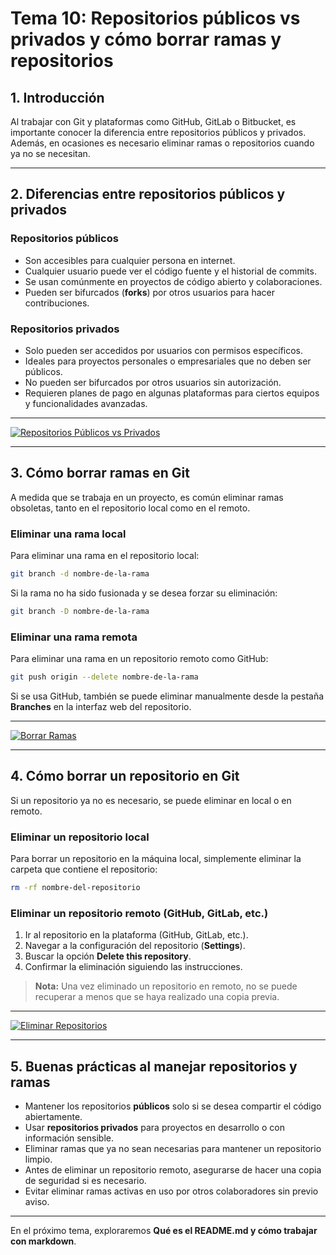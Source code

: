 # **Tema 10: Repositorios públicos vs privados y cómo borrar ramas y repositorios**

## **1. Introducción**

Al trabajar con Git y plataformas como GitHub, GitLab o Bitbucket, es importante conocer la diferencia entre repositorios públicos y privados. Además, en ocasiones es necesario eliminar ramas o repositorios cuando ya no se necesitan.

---

## **2. Diferencias entre repositorios públicos y privados**

### **Repositorios públicos**

- Son accesibles para cualquier persona en internet.
- Cualquier usuario puede ver el código fuente y el historial de commits.
- Se usan comúnmente en proyectos de código abierto y colaboraciones.
- Pueden ser bifurcados (**forks**) por otros usuarios para hacer contribuciones.

### **Repositorios privados**

- Solo pueden ser accedidos por usuarios con permisos específicos.
- Ideales para proyectos personales o empresariales que no deben ser públicos.
- No pueden ser bifurcados por otros usuarios sin autorización.
- Requieren planes de pago en algunas plataformas para ciertos equipos y funcionalidades avanzadas.

---

[![Repositorios Públicos vs Privados](https://img.youtube.com/vi/t_yOKbQkgPo/0.jpg)](https://www.youtube.com/watch?v=t_yOKbQkgPo&list=PLzA2VyZwsq_8nVw1G6L9PehvqSoGjTjsX)

---

## **3. Cómo borrar ramas en Git**

A medida que se trabaja en un proyecto, es común eliminar ramas obsoletas, tanto en el repositorio local como en el remoto.

### **Eliminar una rama local**

Para eliminar una rama en el repositorio local:

```bash
git branch -d nombre-de-la-rama
```

Si la rama no ha sido fusionada y se desea forzar su eliminación:

```bash
git branch -D nombre-de-la-rama
```

### **Eliminar una rama remota**

Para eliminar una rama en un repositorio remoto como GitHub:

```bash
git push origin --delete nombre-de-la-rama
```

Si se usa GitHub, también se puede eliminar manualmente desde la pestaña **Branches** en la interfaz web del repositorio.

---

[![Borrar Ramas](https://img.youtube.com/vi/k4DycHO3ChQ/0.jpg)](https://www.youtube.com/watch?v=k4DycHO3ChQ&list=PLzA2VyZwsq_8nVw1G6L9PehvqSoGjTjsX)

---

## **4. Cómo borrar un repositorio en Git**

Si un repositorio ya no es necesario, se puede eliminar en local o en remoto.

### **Eliminar un repositorio local**

Para borrar un repositorio en la máquina local, simplemente eliminar la carpeta que contiene el repositorio:

```bash
rm -rf nombre-del-repositorio
```

### **Eliminar un repositorio remoto (GitHub, GitLab, etc.)**

1. Ir al repositorio en la plataforma (GitHub, GitLab, etc.).
2. Navegar a la configuración del repositorio (**Settings**).
3. Buscar la opción **Delete this repository**.
4. Confirmar la eliminación siguiendo las instrucciones.

> **Nota:** Una vez eliminado un repositorio en remoto, no se puede recuperar a menos que se haya realizado una copia previa.

---

[![Eliminar Repositorios](https://img.youtube.com/vi/_N10RGUFyBg/0.jpg)](https://www.youtube.com/watch?v=_N10RGUFyBg&list=PLzA2VyZwsq_8nVw1G6L9PehvqSoGjTjsX)

---

## **5. Buenas prácticas al manejar repositorios y ramas**

- Mantener los repositorios **públicos** solo si se desea compartir el código abiertamente.
- Usar **repositorios privados** para proyectos en desarrollo o con información sensible.
- Eliminar ramas que ya no sean necesarias para mantener un repositorio limpio.
- Antes de eliminar un repositorio remoto, asegurarse de hacer una copia de seguridad si es necesario.
- Evitar eliminar ramas activas en uso por otros colaboradores sin previo aviso.

---

En el próximo tema, exploraremos **Qué es el README.md y cómo trabajar con markdown**.
